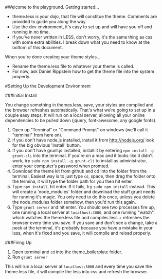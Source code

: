 #Welcome to the playground.
Getting started...
* theme.less is your dojo, that file will constitue the theme. Comments are provided to guide you along the way.
* Use the dev environment, it's easy to set up and will have you off and running in no time.
* If you've never written in LESS, don't worry, it's the same thing as css with some extra abilities. I break down what you need to know at the bottom of this document. 

When you're done creating your theme styles...
* Rename the theme.less file to whatever your theme is called. 
* For now, ask Daniel Rippstein how to get the theme file into the system properly.

#Setting Up the Development Environment

###Initial Install

You change something in themes.less, save, your styles are compiled and the browser refreshes automatically. That's what we're going to set up in a couple easy steps. It will run on a local server, allowing all your online dependencies to be pulled down (jquery, font-awesome, any google fonts).

1. Open up "Terminal" or "Command Prompt" on windows (we'll call it "terminal" from here on). 
2. If you don't have node.js installed, install it from  http://nodejs.org/  look for the big obvious 'Install' button.
3. If you don't have grunt.js installed, install it by entering `npm install -g grunt-cli` into the terminal. If you're on a mac and it looks like it didn't work, try `sudo npm install -g grunt-cli` to install as administrator, enter your computer's password when promted.
4. Download the theme kit from github and cd into the folder from the terminal. Easiest way is to just type `cd`, space, then drag the folder onto the termina, it will type the folder path for you then hit enter.
5. Type `npm install`, hit enter. If it fails, try `sudo npm install` instead. This will create a 'node_modules' folder and download the stuff grunt needs for running it's magic. You only need to do this once, unless you delete the node_modules folder somehow, then you'd run this again.
6. Type `grunt server` and hit enter. You should see two processes fire up, one running a local server at `localhost:3000`, and one running "watch", which watches the theme.less file and compiles less + refreshes the browser every time you save. If you save and don't see a change, take a peek at the terminal, it's probably because you have a mistake in your less, when it's fixed and you save, it will compile and reload properly.

###Firing Up
1. Open terminal and `cd` into the theme_boilerplate folder.
2. Run `grunt server`

This will run a local server at `localhost:3000` and every time you save the theme.less file, it will compile the less into css and refresh the browser.